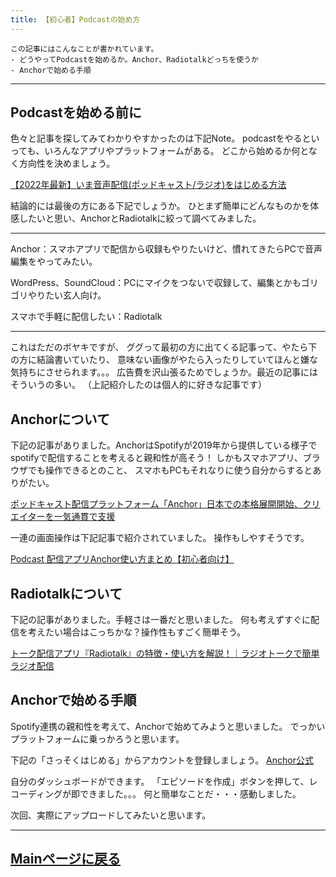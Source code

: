 ```yaml
---
title: 【初心者】Podcastの始め方
---
```

<script async src="https://pagead2.googlesyndication.com/pagead/js/adsbygoogle.js?client=ca-pub-2844921131740253"
     crossorigin="anonymous"></script>
<!-- Global site tag (gtag.js) - Google Analytics -->
<script async src="https://www.googletagmanager.com/gtag/js?id=G-H1234VX5NE"></script>
<script>
  window.dataLayer = window.dataLayer || [];
  function gtag(){dataLayer.push(arguments);}
  gtag('js', new Date());

  gtag('config', 'G-H1234VX5NE');
</script>



```
この記事にはこんなことが書かれています。
- どうやってPodcastを始めるか。Anchor、Radiotalkどっちを使うか
- Anchorで始める手順
```

----

## Podcastを始める前に
色々と記事を探してみてわかりやすかったのは下記Note。
podcastをやるといっても、いろんなアプリやプラットフォームがある。
どこから始めるか何となく方向性を決めましょう。

[【2022年最新】いま音声配信(ポッドキャスト/ラジオ)をはじめる方法](https://note.com/narumi/n/n16c694d2616d)

結論的には最後の方にある下記でしょうか。
ひとまず簡単にどんなものかを体感したいと思い、AnchorとRadiotalkに絞って調べてみました。

---
Anchor：スマホアプリで配信から収録もやりたいけど、慣れてきたらPCで音声編集をやってみたい。

WordPress、SoundCloud：PCにマイクをつないで収録して、編集とかもゴリゴリやりたい玄人向け。

スマホで手軽に配信したい：Radiotalk

---

これはただのボヤキですが、
ググって最初の方に出てくる記事って、やたら下の方に結論書いていたり、
意味ない画像がやたら入ったりしていてほんと嫌な気持ちにさせられます。。。
広告費を沢山張るためでしょうか。最近の記事にはそういうの多い。
（上記紹介したのは個人的に好きな記事です）


## Anchorについて
下記の記事がありました。AnchorはSpotifyが2019年から提供している様子で
spotifyで配信することを考えると親和性が高そう！
しかもスマホアプリ、ブラウザでも操作できるとのこと、
スマホもPCもそれなりに使う自分からするとありがたい。

[ポッドキャスト配信プラットフォーム「Anchor」日本での本格展開開始、クリエイターを一気通貫で支援](https://spotifynewsroom.jp/2021-06-29/anchor-now-easy-to-use-in-japan/)

一連の画面操作は下記記事で紹介されていました。
操作もしやすそうです。

[Podcast 配信アプリAnchor使い方まとめ【初心者向け】](https://caminandohacia.com/podcast-anchor-funcion/)



## Radiotalkについて
下記の記事がありました。手軽さは一番だと思いました。
何も考えずすぐに配信を考えたい場合はこっちかな？操作性もすごく簡単そう。

[トーク配信アプリ『Radiotalk』の特徴・使い方を解説！｜ラジオトークで簡単ラジオ配信](https://hitoyasumiblog.com/radiotalk-introduction/)


## Anchorで始める手順
Spotify連携の親和性を考えて、Anchorで始めてみようと思いました。
でっかいプラットフォームに乗っかろうと思います。

下記の「さっそくはじめる」からアカウントを登録しましょう。
[Anchor公式](https://anchor.fm/?adjust_referrer=adjust_reftag%3DcolFInEnjFc7U&gclsrc=aw.ds)

自分のダッシュボードができます。
「エピソードを作成」ボタンを押して、レコーディングが即できました。。。
何と簡単なことだ・・・感動しました。

次回、実際にアップロードしてみたいと思います。


----


## [Mainページに戻る](https://kissshot-skup.github.io/webpage)

